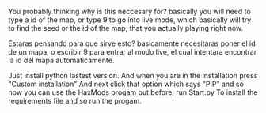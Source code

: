 You probably thinking why is this neccesary for?
basically you will need to type a id of the map, or type 9 to go into live mode, which basically will try to find the seed or the id of the map, that you actually playing right now.

Estaras pensando para que sirve esto?
basicamente necesitaras poner el id de un mapa, o escribir 9 para entrar al modo live, el cual intentara encontrar la id del mapa automaticamente.

Just install python lastest version. And when you are in the installation press "Custom installation" And next click that option which says "PIP" and so now you can use the HaxMods progam but before, run Start.py To install the requirements file and so run the progam.
